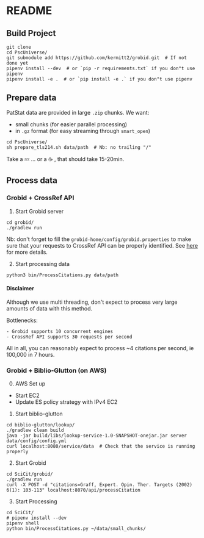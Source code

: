 # README

## Build Project

```shell script
git clone 
cd PscUniverse/
git submodule add https://github.com/kermitt2/grobid.git  # If not done yet 
pipenv install --dev  # or `pip -r requirements.txt` if you don"t use pipenv
pipenv install -e .  # or `pip install -e .` if you don"t use pipenv  
```

## Prepare data

PatStat data are provided in large `.zip` chunks. 
We want:
 
- small chunks (for easier parallel processing) 
- in `.gz` format (for easy streaming through `smart_open`) 

```shell script
cd PscUniverse/
sh prepare_tls214.sh data/path  # Nb: no trailing "/" 
```

Take a :zzz: ... or a :coffee: , that should take 15-20min. 

## Process data

### Grobid + CrossRef API

1. Start Grobid server

```shell script
cd grobid/
./gradlew run
```

Nb: don't forget to fill the `grobid-home/config/grobid.properties` to make sure that your requests to CrossRef API can 
be properly identified. See [here][crossref-mailto] for more details.

[crossref-mailto]:(https://grobid.readthedocs.io/en/latest/Consolidation/)


2. Start processing data

````shell script
python3 bin/ProcessCitations.py data/path
````

#### Disclaimer

Although we use multi threading, don't expect to process very large amounts of data with this method.

Bottlenecks:

    - Grobid supports 10 concurrent engines
    - CrossRef API supports 30 requests per second
    
All in all, you can reasonably expect to process ~4 citations per second, ie 100,000 in 7 hours.
 
### Grobid + Biblio-Glutton (on AWS)

0. AWS Set up

- Start EC2
- Update ES policy strategy with IPv4 EC2

1. Start biblio-glutton
 
```shell script
cd biblio-glutton/lookup/
./gradlew clean build
java -jar build/libs/lookup-service-1.0-SNAPSHOT-onejar.jar server data/config/config.yml
curl localhost:8080/service/data  # Check that the service is running properly
```

2. Start Grobid 

````shell script
cd SciCit/grobid/
./gradlew run
curl -X POST -d "citations=Graff, Expert. Opin. Ther. Targets (2002) 6(1): 103-113" localhost:8070/api/processCitation
````

3. Start Processing

```shell script
cd SciCit/
# pipenv install --dev
pipenv shell
python bin/ProcessCitations.py ~/data/small_chunks/

``` 
